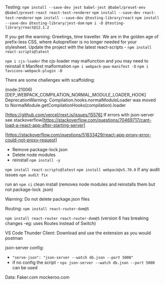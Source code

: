 Testing:
`npm install --save-dev jest babel-jest @babel/preset-env @babel/preset-react react-test-renderer`
`npm install --save-dev react-test-renderer`
`npm install --save-dev @testing-library/react`
`npm install --save-dev @testing-library/jest-dom`
`npm i -D @testing-library/react@12.1.2 `


If you get the warning: Greetings, time traveller. We are in the golden age of prefix-less CSS, where Autoprefixer is no longer needed for your stylesheet. Update the project with the latest react-scripts - `npm install react-scripts@latest`

`npm i cjs-loader` the cjs-loader may malfunction and you may need to reinstall it
Manifest malformation
`npm i webpack-pwa-manifest -D`
`npm i favicons-webpack-plugin -D`

There are some challenges with scaffolding:

(node:21006) [DEP_WEBPACK_COMPILATION_NORMAL_MODULE_LOADER_HOOK] DeprecationWarning: Compilation.hooks.normalModuleLoader was moved to NormalModule.getCompilationHooks(compilation).loader

[https://github.com/vercel/next.js/issues/15576]
If errors with json-server see stackoverflow[https://stackoverflow.com/questions/70469717/cant-load-a-react-app-after-starting-server]

[https://stackoverflow.com/questions/51833429/react-app-proxy-error-could-not-proxy-request]

- Remove package-lock.json
- Delete node modules
- reinstall `npm install -y`

`npm install react-scripts@latest`
`npm install webpack@v5.70.0`
If any audit issues `npm audit fix`

run an `npm ci` clean install (removes node modules and reinstalls them but not package-lock .json)

Warning: Do not delete package.json files

Routing:
`npm install react-router-dom@5`

`npm install react-router react-router-dom@5` (version 6 has breaking changes -eg: uses Routes instead of Switch)

VS Code Thunder Client:
Download and use the extension as you would postman

json-server config:
- `"serve-json": "json-server --watch db.json --port 5000"`
- if no config the script - `npx json-server --watch db.json --port 5000` can be used

Data:
Faker.com
mockeroo.com
